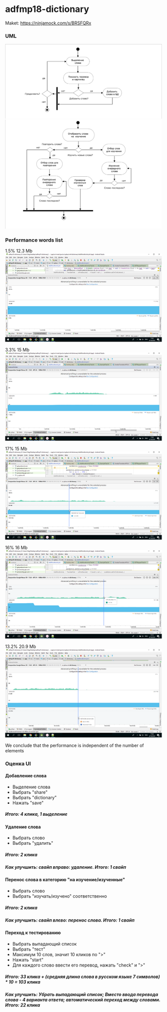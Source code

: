 # adfmp18-dictionary

Maket: https://ninjamock.com/s/BRSFQRx

### UML

![alt_text](https://github.com/OSLL/adfmp18-dictionary/blob/master/uml/1.png)
![alt_text](https://github.com/OSLL/adfmp18-dictionary/blob/master/uml/2.png)

### Performance words list

1.5% 12.3 Mb
![0](https://github.com/OSLL/adfmp18-dictionary/blob/master/0.png)

3.3% 15 Mb
![11](https://github.com/OSLL/adfmp18-dictionary/blob/master/11.png)

17% 15 Mb
![1000](https://github.com/OSLL/adfmp18-dictionary/blob/master/1000.png)

16% 16 Mb
![10000](https://github.com/OSLL/adfmp18-dictionary/blob/master/10000.png)

13.2% 20.9 Mb
![100000](https://github.com/OSLL/adfmp18-dictionary/blob/master/100000.png)

We conclude that the performance is independent of the number of elements


### Оценка UI

#### Добавление слова

* Выделение слова
* Выбрать "share"
* Выбрать "dictionary"
* Нажать "save"

##### Итого: 4 клика, 1 выделение

#### Удаление слова

* Выбрать слово
* Выбрать "удалить"

##### Итого: 2 клика
##### Как улучшить: свайп вправо: удаление. Итого: 1 свайп

#### Перенос слова в категорию "на изучение/изученные"

* Выбрать слово
* Выбрать "изучать/изучено" соответственно

##### Итого: 2 клика
##### Как улучшить: свайп влево: перенос слова. Итого: 1 свайп

#### Переход к тестированию

* Выбрать выпадающий список
* Выбрать "тест"
* Максимум 10 слов, значит 10 кликов по ">"
* Нажать "start"
* Для каждого слово ввести его перевод, нажать "check" и ">"

##### Итого: 33 клика + (средняя длина слова в русском языке 7 символов) * 10 = 103 клика
##### Как улучшить: Убрать выпадающий список; Вместо ввода перевода слова - 4 варианта ответа; автоматический переход между словами. Итого: 22 клика
